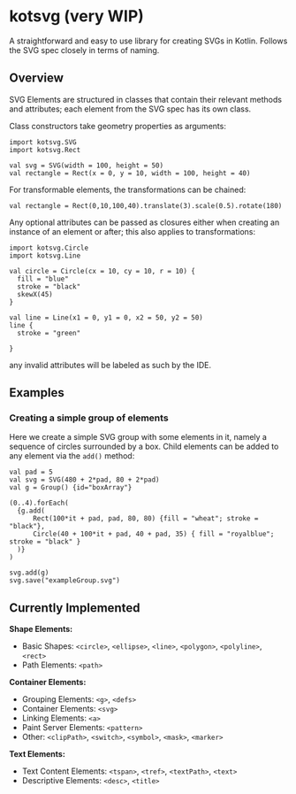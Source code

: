 # kotsvg (very WIP)
A straightforward and easy to use library for creating SVGs in Kotlin. Follows the SVG spec closely in terms of naming.

## Overview

SVG Elements are structured in classes that contain their relevant methods and attributes; each element from the SVG spec has its own class.

Class constructors take geometry properties as arguments:
```
import kotsvg.SVG
import kotsvg.Rect

val svg = SVG(width = 100, height = 50)
val rectangle = Rect(x = 0, y = 10, width = 100, height = 40)
```

For transformable elements, the transformations can be chained:
```
val rectangle = Rect(0,10,100,40).translate(3).scale(0.5).rotate(180)
```
Any optional attributes can be passed as closures either when creating an instance of an element or after; this also applies to transformations:

```
import kotsvg.Circle
import kotsvg.Line

val circle = Circle(cx = 10, cy = 10, r = 10) {
  fill = "blue"
  stroke = "black"
  skewX(45)
}

val line = Line(x1 = 0, y1 = 0, x2 = 50, y2 = 50)
line {
  stroke = "green"

}
```

any invalid attributes will be labeled as such by the IDE.

## Examples

### Creating a simple group of elements

Here we create a simple SVG group with some elements in it, namely a sequence of circles surrounded by a box.  Child elements can be added to any element via the `add()` method:

```
val pad = 5
val svg = SVG(480 + 2*pad, 80 + 2*pad)
val g = Group() {id="boxArray"}

(0..4).forEach(
  {g.add(
      Rect(100*it + pad, pad, 80, 80) {fill = "wheat"; stroke = "black"},
      Circle(40 + 100*it + pad, 40 + pad, 35) { fill = "royalblue"; stroke = "black" }
  )}
)

svg.add(g)
svg.save("exampleGroup.svg")
```

## Currently Implemented

**Shape Elements:**
- Basic Shapes: `<circle>`, `<ellipse>`, `<line>`, `<polygon>`, `<polyline>`, `<rect>`
- Path Elements: `<path>`

**Container Elements:**
- Grouping Elements: `<g>`, `<defs>`
- Container Elements: `<svg>`
- Linking Elements: `<a>`
- Paint Server Elements: `<pattern>`
- Other: `<clipPath>`, `<switch>`, `<symbol>`, `<mask>`, `<marker>`

**Text Elements:**
- Text Content Elements: `<tspan>`, `<tref>`, `<textPath>`, `<text>`
- Descriptive Elements: `<desc>`, `<title>`
